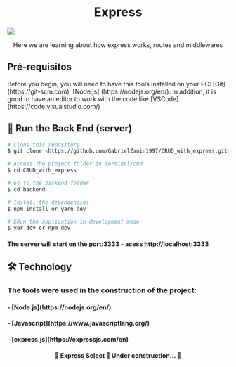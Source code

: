 <h1 align="center">Express</h1> 
<img src="https://img.shields.io/static/v1?label=Blog&message=Zanin&color=7159c1&style=for-the-badge&logo=ghost"/>

<p align="center">Here we are learning about how express works, routes and middlewares</p>

<h2> Pré-requisitos </h2>

<p>Before you begin, you will need to have this tools installed on your PC:
[Git] (https://git-scm.com), [Node.js] (https://nodejs.org/en/). 
In addition, it is good to have an editor to work with the code like [VSCode] (https://code.visualstudio.com/) </p>

<h2> 🎲 Run the Back End (server) </h2>

```bash
# Clone this repository
$ git clone <https://github.com/GabrielZanin1997/CRUD_with_express.git>

# Access the project folder in terminal/cmd
$ cd CRUD_with_express

# Go to the backend folder
$ cd backend

# Install the dependencies
$ npm install or yarn dev

# ERun the application in development mode
$ yar dev or npm dev
```

<h4> The server will start on the port:3333 - acess http://localhost:3333 </h4>

<h2> 🛠 Technology </h2>

<h3> The tools were used in the construction of the project: </h3>

<h4> - [Node.js](https://nodejs.org/en/) </h4>
<h4> - [Javascript](https://www.javascriptlang.org/) </h4>
<h4> - [express.js](https://expressjs.com/en) </h4>

<h4 align="center"> 
	🚧  Express Select 🚀 Under construction...  🚧
</h4>

